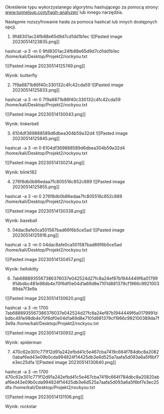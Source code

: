 Określenie typu wykorzystanego algorytmu hashującego za pomocą strony:
www.tunnelsup.com/hash-analyzer/ lub innego narzędzia.

Następnie rozszyfrowanie hasła za pomoca hashcat lub innych dostępnych opcji.

1. 9fd8301ac24fb88e65d9d7cd1dd1b1ec
![[Pasted image 20230514123835.png]]

hashcat -a 3 -m 0  9fd8301ac24fb88e65d9d7cd1dd1b1ec /home/kali/Desktop/Projekt2/rockyou.txt

![[Pasted image 20230514125749.png]]

Wynik: butterfly

2. 7f9a6871b86f40c330132c4fc42cda59
![[Pasted image 20230514125833.png]]

hashcat -a 3 -m 0 7f9a6871b86f40c330132c4fc42cda59 /home/kali/Desktop/Projekt2/rockyou.txt

![[Pasted image 20230514130043.png]]

Wynik: tinkerbell

3. 6104df369888589d6dbea304b59a32d4
![[Pasted image 20230514125845.png]]

hashcat -a 3 -m 0 6104df369888589d6dbea304b59a32d4 /home/kali/Desktop/Projekt2/rockyou.txt

![[Pasted image 20230514130214.png]]

Wynik: blink182

4. 276f8db0b86edaa7fc805516c852c889
![[Pasted image 20230514125855.png]]

hashcat -a 3 -m 0 276f8db0b86edaa7fc805516c852c889 /home/kali/Desktop/Projekt2/rockyou.txt

![[Pasted image 20230514130338.png]]

Wynik: baseball

5. 04dac8afe0ca501587bad66f6b5ce5ad
![[Pasted image 20230514125916.png]]

hashcat -a 3 -m 0 04dac8afe0ca501587bad66f6b5ce5ad /home/kali/Desktop/Projekt2/rockyou.txt

![[Pasted image 20230514130457.png]]

Wynik: hellokitty

6. 7ab6888935567386376037e042524d27fc8a24ef87b1944449f6a0179991dbdbc481e98db4e70f6df0e04d1a69d8e7101d881379cf1966c992100389da7f3e9a

![[Pasted image 20230514130620.png]]

hashcat -a 3 -m 1700 7ab6888935567386376037e042524d27fc8a24ef87b1944449f6a0179991dbdbc481e98db4e70f6df0e04d1a69d8e7101d881379cf1966c992100389da7f3e9a /home/kali/Desktop/Projekt2/rockyou.txt

![[Pasted image 20230514130932.png]]

Wynik: spiderman

7. 470c62e301c771f12d91a242efbd41c5e467cba7419c664f784dbc8a20820abaf6ed43e09b0cda994824f14425db3e6d525a7aafa5d093a6a5f6bf7e3ec25dfa
![[Pasted image 20230514130640.png]]

 hashcat -a 3 -m 1700 470c62e301c771f12d91a242efbd41c5e467cba7419c664f784dbc8a20820abaf6ed43e09b0cda994824f14425db3e6d525a7aafa5d093a6a5f6bf7e3ec25dfa /home/kali/Desktop/Projekt2/rockyou.txt


![[Pasted image 20230514131106.png]]

Wynik: rockstar